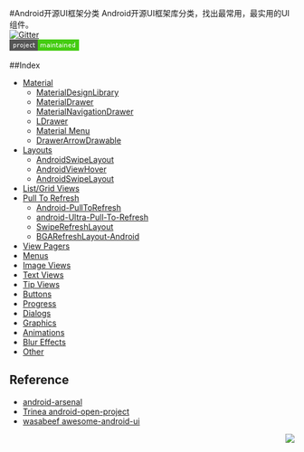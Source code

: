 #Android开源UI框架分类
Android开源UI框架库分类，找出最常用，最实用的UI组件。  
[![Gitter](https://badges.gitter.im/Join%20Chat.svg)](https://gitter.im/yeungeek/awesome-android-libraries?utm_source=badge&utm_medium=badge&utm_campaign=pr-badge)  
![Project status](art/awesome-android-ui.png)

##Index
* [Material](pages/material.md)
  * [MaterialDesignLibrary](pages/material.md#materialdesignlibrary)
  * [MaterialDrawer](pages/material.md#materialdrawer)
  * [MaterialNavigationDrawer](pages/material.md#materialnavigationdrawer)
  * [LDrawer](pages/material.md#ldrawer)
  * [Material Menu](pages/material.md#material-menu)
  * [DrawerArrowDrawable](pages/material.md#drawerarrowdrawable)
* [Layouts](pages/layouts.md)
  * [AndroidSwipeLayout](pages/layouts.md#androidswipelayout)
  * [AndroidViewHover](pages/layouts.md#androidviewhover)
  * [AndroidSwipeLayout](pages/layouts.md#androidswipeLayout)
* [List/Grid Views](pages/list-grid_views.md)
* [Pull To Refresh](pages/pull_to_refresh.md)
  * [Android-PullToRefresh](pages/pull_to_refresh.md#android-pulltorefresh)
  * [android-Ultra-Pull-To-Refresh](pages/pull_to_refresh.md#android-ultra-pull-to-refresh)
  * [SwipeRefreshLayout](pages/pull_to_refresh.md#swiperefreshlayout)
  * [BGARefreshLayout-Android](pages/pull_to_refresh.md#bgarefreshlayout-android)
* [View Pagers](pages/view_pagers.md)
* [Menus](pages/view_pagers.md)
* [Image Views](pages/image_views.md)
* [Text Views](pages/text_views.md)
* [Tip Views](pages/tip_views.md)
* [Buttons](pages/buttons.md)
* [Progress](pages/progress.md)
* [Dialogs](pages/dialogs.md)
* [Graphics](pages/graphics.md)
* [Animations](pages/animations.md)
* [Blur Effects](pagesblur_effects.md)
* [Other](pages/other.md)

## Reference
*  [android-arsenal](https://android-arsenal.com/)
*  [Trinea android-open-project](https://github.com/Trinea/android-open-project)
*  [wasabeef awesome-android-ui](https://github.com/wasabeef/awesome-android-ui)

<a href="#index" title="返回目录" style="width:100%"><img src="https://raw.githubusercontent.com/yeungeek/awesome-android-libraries/master/art/ic_arrow.png" align="right"/></a>
